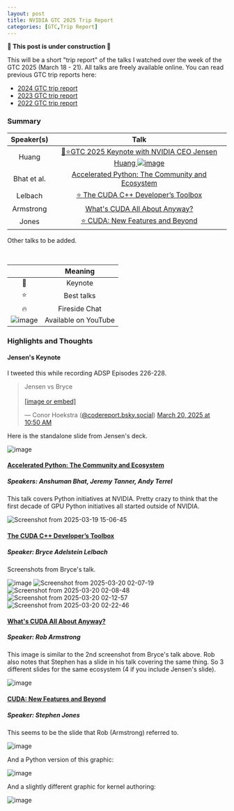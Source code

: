```yaml
---
layout: post
title: NVIDIA GTC 2025 Trip Report
categories: [GTC,Trip Report]
---
```


**🚧 This post is under construction 🚧**

This will be a short "trip report" of the talks I watched over the week of the GTC 2025 (March 18 - 21). All talks are freely available online. You can read previous GTC trip reports here:

* [2024 GTC trip report](https://codereport.github.io/GTC2024TripReport/)
* [2023 GTC trip report](https://codereport.github.io/GTC2023TripReport/)
* [2022 GTC trip report](https://codereport.github.io/GTC2022TripReport/)

### Summary

| Speaker(s)  |                                                                                                      Talk                                                                                                      |
| :---------: | :------------------------------------------------------------------------------------------------------------------------------------------------------------------------------------------------------------: |
|    Huang    | [🌟⭐GTC 2025 Keynote with NVIDIA CEO Jensen Huang ![image](https://user-images.githubusercontent.com/36027403/159814936-5d2289c8-5ac5-4c04-b4b2-22b6f8f4b9a9.png)](https://www.youtube.com/watch?v=_waPvOwL9Z8) |
| Bhat et al. |                            [Accelerated Python: The Community and Ecosystem](https://register.nvidia.com/flow/nvidia/gtcs25/vap/page/vsessioncatalog/session/1727176757800001qp7T)                             |
|   Lelbach   |                                   [⭐ The CUDA C++ Developer’s Toolbox](https://register.nvidia.com/flow/nvidia/gtcs25/vap/page/vsessioncatalog/session/1727452471839001RhBW)                                   |
|  Armstrong  |                                     [What's CUDA All About Anyway? ](https://register.nvidia.com/flow/nvidia/gtcs25/vap/page/vsessioncatalog/session/1727452240578001KWZG)                                     |
| Jones | [⭐ CUDA: New Features and Beyond](https://register.nvidia.com/flow/nvidia/gtcs25/vap/page/vsessioncatalog/session/1726614035480001yvEQ) |

Other talks to be added.

<br>

|                                                                                                                 |       Meaning        |
| :-------------------------------------------------------------------------------------------------------------: | :------------------: |
|                                                        🌟                                                        |       Keynote        |
|                                                        ⭐                                                        |      Best talks      |
|                                                        🔥                                                        |    Fireside Chat     |
| ![image](https://user-images.githubusercontent.com/36027403/159814936-5d2289c8-5ac5-4c04-b4b2-22b6f8f4b9a9.png) | Available on YouTube |

### Highlights and Thoughts

#### Jensen's Keynote

I tweeted this while recording ADSP Episodes 226-228.

<blockquote class="bluesky-embed" data-bluesky-uri="at://did:plc:iyuh5mhvphwyxordfys7nth4/app.bsky.feed.post/3lksx3onrz22q" data-bluesky-cid="bafyreihpofnlan7jkfx3ataphmcknjclngipvodibklzomtfwg5g3a66zq" data-bluesky-embed-color-mode="system"><p lang="en">Jensen vs Bryce<br><br><a href="https://bsky.app/profile/did:plc:iyuh5mhvphwyxordfys7nth4/post/3lksx3onrz22q?ref_src=embed">[image or embed]</a></p>&mdash; Conor Hoekstra (<a href="https://bsky.app/profile/did:plc:iyuh5mhvphwyxordfys7nth4?ref_src=embed">@codereport.bsky.social</a>) <a href="https://bsky.app/profile/did:plc:iyuh5mhvphwyxordfys7nth4/post/3lksx3onrz22q?ref_src=embed">March 20, 2025 at 10:50 AM</a></blockquote><script async src="https://embed.bsky.app/static/embed.js" charset="utf-8"></script>

Here is the standalone slide from Jensen's deck.

![image](https://github.com/user-attachments/assets/7644e99f-4682-4704-9349-aa55c6f1adc9)

#### [Accelerated Python: The Community and Ecosystem](https://register.nvidia.com/flow/nvidia/gtcs25/vap/page/vsessioncatalog/session/1727176757800001qp7T)
##### Speakers: Anshuman Bhat, Jeremy Tanner, Andy Terrel

This talk covers Python initiatives at NVIDIA. Pretty crazy to think that the first decade of GPU Python initiatives all started outside of NVIDIA.

![Screenshot from 2025-03-19 15-06-45](https://github.com/user-attachments/assets/cad15527-748a-4754-84c1-7db6acbad252)

#### [The CUDA C++ Developer’s Toolbox](https://register.nvidia.com/flow/nvidia/gtcs25/vap/page/vsessioncatalog/session/1727452471839001RhBW)
##### Speaker: Bryce Adelstein Lelbach

Screenshots from Bryce's talk.

![image](https://github.com/user-attachments/assets/5ba83609-c718-4f9f-9a9a-018c0482c23f)
![Screenshot from 2025-03-20 02-07-19](https://github.com/user-attachments/assets/77faf64c-c628-4940-b74a-60f626f94bfe)
![Screenshot from 2025-03-20 02-08-48](https://github.com/user-attachments/assets/d523231a-6b03-4171-abb1-a4457791ea15)
![Screenshot from 2025-03-20 02-12-57](https://github.com/user-attachments/assets/78680651-88a5-42d4-999b-28027e0fe47e)
![Screenshot from 2025-03-20 02-22-46](https://github.com/user-attachments/assets/699f41a5-3e58-4749-88c1-3bba47ca839b)

#### [What's CUDA All About Anyway?](https://register.nvidia.com/flow/nvidia/gtcs25/vap/page/vsessioncatalog/session/1727452240578001KWZG)
##### Speaker: Rob Armstrong

This image is similar to the 2nd screenshot from Bryce's talk above. Rob also notes that Stephen has a slide in his talk covering the same thing. So 3 different slides for the same ecosystem (4 if you include Jensen's slide).

![image](https://github.com/user-attachments/assets/fc05a9a5-4336-4c2e-be0a-4120f81f5d25)

#### [CUDA: New Features and Beyond](https://register.nvidia.com/flow/nvidia/gtcs25/vap/page/vsessioncatalog/session/1726614035480001yvEQ)
##### Speaker: Stephen Jones

This seems to be the slide that Rob (Armstrong) referred to.

![image](https://github.com/user-attachments/assets/04c3d60b-2121-4373-b4a0-7bcf45c1f4b6)

And a Python version of this graphic:

![image](https://github.com/user-attachments/assets/23fc4e90-5700-4c0d-9cf5-9c7584e5dbba)

And a slightly different graphic for kernel authoring:

![image](https://github.com/user-attachments/assets/dbb39424-7f71-4227-af9f-2a3bc24b38d8)

